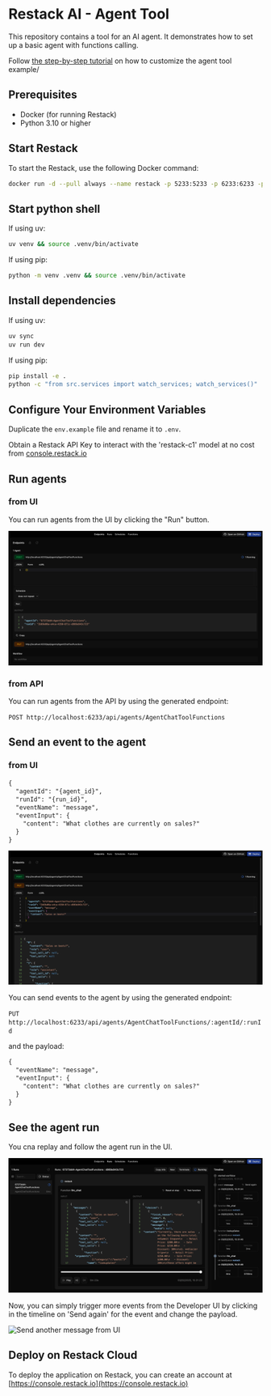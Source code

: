 # Restack AI - Agent Tool

This repository contains a tool for an AI agent.
It demonstrates how to set up a basic agent with functions calling.

Follow [the step-by-step tutorial](https://docs.restack.io/examples/projects/agent#tutorial) on how to customize the agent tool example/

## Prerequisites

- Docker (for running Restack)
- Python 3.10 or higher

## Start Restack

To start the Restack, use the following Docker command:

```bash
docker run -d --pull always --name restack -p 5233:5233 -p 6233:6233 -p 7233:7233 ghcr.io/restackio/restack:main
```

## Start python shell

If using uv:

```bash
uv venv && source .venv/bin/activate
```

If using pip:

```bash
python -m venv .venv && source .venv/bin/activate
```

## Install dependencies

If using uv:

```bash
uv sync
uv run dev
```

If using pip:

```bash
pip install -e .
python -c "from src.services import watch_services; watch_services()"
```

## Configure Your Environment Variables

Duplicate the `env.example` file and rename it to `.env`.

Obtain a Restack API Key to interact with the 'restack-c1' model at no cost from [console.restack.io](https://console.restack.io)

## Run agents

### from UI

You can run agents from the UI by clicking the "Run" button.

![Run agents from UI](./chat_post.png)

### from API

You can run agents from the API by using the generated endpoint:

`POST http://localhost:6233/api/agents/AgentChatToolFunctions`

## Send an event to the agent

### from UI

```
{
  "agentId": "{agent_id}",
  "runId": "{run_id}",
  "eventName": "message",
  "eventInput": {
    "content": "What clothes are currently on sales?"
  }
}
```

![Send event to agent](./chat_put.png)

You can send events to the agent by using the generated endpoint:

`PUT http://localhost:6233/api/agents/AgentChatToolFunctions/:agentId/:runId`

and the payload:

```
{
  "eventName": "message",
  "eventInput": {
    "content": "What clothes are currently on sales?"
  }
}
```

## See the agent run

You cna replay and follow the agent run in the UI.

![Replay agent run](./chat_run.png)

Now, you can simply trigger more events from the Developer UI by clicking in the timeline on 'Send again' for the event and change the payload.

![Send another message from UI](./event-send-again.png)

## Deploy on Restack Cloud

To deploy the application on Restack, you can create an account at [https://console.restack.io](https://console.restack.io)
